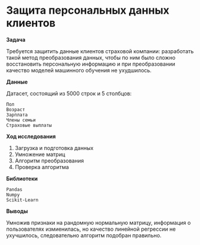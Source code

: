 # Защита персональных данных клиентов

**Задача**

Требуется защитить данные клиентов страховой компании: разработать такой метод преобразования данных, чтобы по ним было сложно восстановить персональную информацию и при преобразовании качество моделей машинного обучения не ухудшилось.

**Данные**

Датасет, состоящий из 5000 строк и 5 столбцов:

    Пол
    Возраст
    Зарплата
    Члены семьи
    Страховые выплаты

**Ход исследования**

1. Загрузка и подготовка данных
2. Умножение матриц
3. Алгоритм преобразования
4. Проверка алгоритма

**Библиотеки**

    Pandas
    Numpy
    Scikit-Learn

**Выводы**

Умножив признаки на рандомную нормальную матрицу, информация о пользователях измиенилась, но качество линейной регрессии не ухучшилось, следовательно алгоритм подобран правильно.